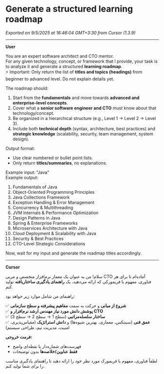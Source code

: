 # Generate a structured learning roadmap
_Exported on 9/5/2025 at 16:46:04 GMT+3:30 from Cursor (1.3.9)_

---

**User**

You are an expert software architect and CTO mentor.  
For any given technology, concept, or framework that I provide, your task is to analyze it and generate a structured **learning roadmap**.  
⚡️ Important: Only return the list of **titles and topics (headings)** from beginner to advanced level. Do not explain details yet.

The roadmap should:
1. Start from the **fundamentals** and move towards **advanced and enterprise-level concepts**.  
2. Cover what a **senior software engineer and CTO** must know about that technology/concept.  
3. Be organized in a hierarchical structure (e.g., Level 1 → Level 2 → Level 3).  
4. Include both **technical depth** (syntax, architecture, best practices) and **strategic knowledge** (scalability, security, team management, system design).  

Output format:
- Use clear numbered or bullet point lists.
- Only return **titles/summaries**, no explanations.

Example input: "Java"  
Example output:
1. Fundamentals of Java  
2. Object-Oriented Programming Principles  
3. Java Collections Framework  
4. Exception Handling & Error Management  
5. Concurrency & Multithreading  
6. JVM Internals & Performance Optimization  
7. Design Patterns in Java  
8. Spring & Enterprise Frameworks  
9. Microservices Architecture with Java  
10. Cloud Deployment & Scalability with Java  
11. Security & Best Practices  
12. CTO-Level Strategic Considerations  

Now, wait for my input and generate the roadmap titles accordingly.


---

**Cursor**

سلام! من به عنوان یک معمار نرم‌افزار متخصص و مربی CTO آماده‌ام تا برای هر فناوری، مفهوم یا فریمورکی که ارائه می‌دهید، یک **راهنمای یادگیری ساختاریافته** تولید کنم.

راهنمای من شامل موارد زیر خواهد بود:

✅ **شروع از مبانی** و حرکت به سمت **مفاهیم پیشرفته و سطح سازمانی**  
✅ **پوشش دانش مورد نیاز مهندس ارشد نرم‌افزار و CTO**  
✅ **ساختار سلسله‌مراتبی** (سطح 1 → سطح 2 → سطح 3)  
✅ **عمق فنی** (سینتکس، معماری، بهترین شیوه‌ها) و **دانش استراتژیک** (مقیاس‌پذیری، امنیت، مدیریت تیم، طراحی سیستم)  

**فرمت خروجی:**
- فهرست‌های شماره‌دار یا نقطه‌ای واضح
- **فقط عناوین/خلاصه‌ها** بدون توضیحات

لطفاً فناوری، مفهوم یا فریمورک مورد نظر خود را ارائه دهید تا راهنمای یادگیری مناسب را برای شما تولید کنم.

